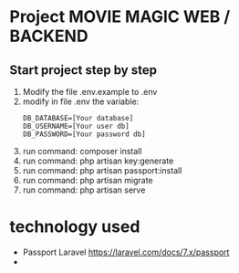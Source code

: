 # Project MOVIE MAGIC WEB / BACKEND
## Start project step by step
 1. Modify the file .env.example to .env
 2. modify in file .env the variable: 
    ```
    DB_DATABASE=[Your database]
    DB_USERNAME=[Your user db]
    DB_PASSWORD=[Your password db] 
    ```   
 3. run command: composer install
 4. run command: php artisan key:generate 
 5. run command: php artisan passport:install
 6. run command: php artisan migrate
 7. run command: php artisan serve

# technology used
 - Passport Laravel
   https://laravel.com/docs/7.x/passport
 - 

